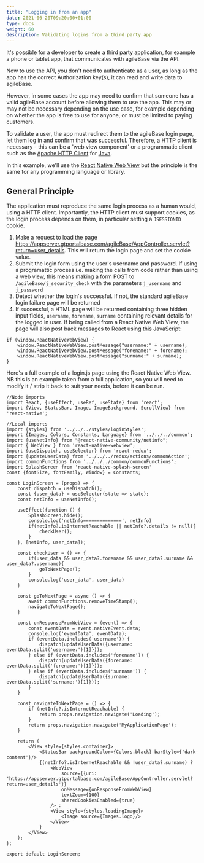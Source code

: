 ```yaml
---
title: "Logging in from an app"
date: 2021-06-20T09:20:00+01:00
type: docs
weight: 60
description: Validating logins from a third party app
---
```

It's possible for a developer to create a third party application, for example a phone or tablet app, that communicates with agileBase via the API.

Now to use the API, you don't need to authenticate as a user, as long as the app has the correct Authorization key(s), it can read and write data to agileBase.

However, in some cases the app may need to confirm that someone has a valid agileBase account before allowing them to use the app. This may or may not be necessary depending on the use case, for example depending on whether the app is free to use for anyone, or must be limited to paying customers.

To validate a user, the app must redirect them to the agileBase login page, let them log in and confirm that was successful. Therefore, a HTTP client is necessary - this can be a 'web view component' or a programmatic client such as the [Apache HTTP Client](https://hc.apache.org/) for [Java](https://en.wikipedia.org/wiki/Java_%28programming_language%29).

In this example, we'll use the [React](https://reactjs.org/) [Native Web View](https://www.npmjs.com/package/react-native-webview) but the principle is the same for any programming language or library.

## General Principle
The application must reproduce the same login process as a human would, using a HTTP client. Importantly, the HTTP client must support cookies, as the login process depends on them, in particular setting a `JSESSIONID` cookie.

1. Make a request to load the page https://appserver.gtportalbase.com/agileBase/AppController.servlet?return=user_details. This will return the login page and set the cookie value.
2. Submit the login form using the user's username and password. If using a programattic process i.e. making the calls from code rather than using a web view, this means making a form POST to `/agileBase/j_security_check` with the parameters `j_username` and `j_password`
3. Detect whether the login's successful. If not, the standard agileBase login failure page will be returned
4. If successful, a HTML page will be returned containing three hidden input fields, `username`, `forename`, `surname` containing relevant details for the logged in user. If being called from a React Native Web View, the page will also post back messages to React using this JavaScript:
```
if (window.ReactNativeWebView) {
    window.ReactNativeWebView.postMessage("username:" + username);
    window.ReactNativeWebView.postMessage("forename:" + forename);
    window.ReactNativeWebView.postMessage("surname:" + surname);
}
```

Here's a full example of a login.js page using the React Native Web View. NB this is an example taken from a full application, so you will need to modify it / strip it back to suit your needs, before it can be run.

```
//Node imports
import React, {useEffect, useRef, useState} from 'react';
import {View, StatusBar, Image, ImageBackground, ScrollView} from 'react-native';

//Local imports
import {styles} from '../../../styles/loginStyles';
import {Images, Colors, Constants, Language} from '../../../common';
import {useNetInfo} from "@react-native-community/netinfo";
import { WebView } from 'react-native-webview';
import {useDispatch, useSelector} from 'react-redux';
import {updateUserData} from '../../../redux/actions/commonAction';
import commonFunctions from '../../../common/commonFunctions';
import SplashScreen from 'react-native-splash-screen'
const {fontSize, fontFamily, Window} = Constants;

const LoginScreen = (props) => {
    const dispatch = useDispatch();
    const {user_data} = useSelector(state => state);
    const netInfo = useNetInfo();

    useEffect(function () {
        SplashScreen.hide();
        console.log('netInfo==============', netInfo)
        if(netInfo?.isInternetReachable || netInfo?.details != null){
            checkUser();
        }
    }, [netInfo, user_data]);

    const checkUser = () => {
        if(user_data && user_data?.forename && user_data?.surname && user_data?.username){
            goToNextPage();
        }
        console.log('user_data', user_data)
    }

    const goToNextPage = async () => {
        await commonFunctions.removeTimeStamp();
        navigateToNextPage();
    }

    const onResponseFromWebView = (event) => {
        const eventData = event.nativeEvent.data;
        console.log('eventData', eventData);
        if (eventData.includes('username')) {
            dispatch(updateUserData({username: eventData.split('username:')[1]}));
        } else if (eventData.includes('forename')) {
            dispatch(updateUserData({forename: eventData.split('forename:')[1]}));
        } else if (eventData.includes('surname')) {
            dispatch(updateUserData({surname: eventData.split('surname:')[1]}));
        }
    }

    const navigateToNextPage = () => {
        if (netInfo?.isInternetReachable) {
            return props.navigation.navigate('Loading');
        }
        return props.navigation.navigate('MyApplicationPage');
    }

    return (
        <View style={styles.container}>
            <StatusBar backgroundColor={Colors.black} barStyle={'dark-content'}/>
            {(netInfo?.isInternetReachable && !user_data?.surname) ?
                <WebView
                    source={{uri: 'https://appserver.gtportalbase.com/agileBase/AppController.servlet?return=user_details'}}
                    onMessage={onResponseFromWebView}
                    textZoom={100}
                    sharedCookiesEnabled={true}
                /> :
                <View style={styles.loadingImage}>
                    <Image source={Images.logo}/>
                </View>
            }
        </View>
    );
};

export default LoginScreen;
```

